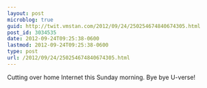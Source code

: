 ```yaml
---
layout: post
microblog: true
guid: http://twit.vmstan.com/2012/09/24/250254674840674305.html
post_id: 3034535
date: 2012-09-24T09:25:38-0600
lastmod: 2012-09-24T09:25:38-0600
type: post
url: /2012/09/24/250254674840674305.html
---
```

Cutting over home Internet this Sunday morning. Bye bye U-verse!
